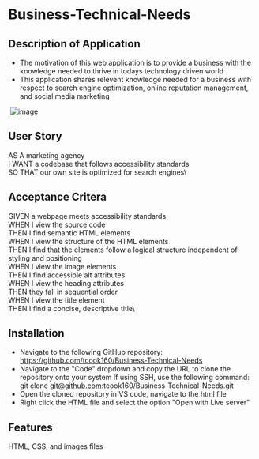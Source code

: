 # Business-Technical-Needs

## Description of Application

- The motivation of this web application is to provide a business with the knowledge needed to thrive in todays technology driven world
- This application shares relevent knowledge needed for a business with respect to search engine optimization, online reputation management, and social media marketing

&nbsp;![image](https://user-images.githubusercontent.com/112792888/190935180-205ff163-332d-48f9-a5b6-8d6ebd5af565.png)

## User Story

AS A marketing agency\
I WANT a codebase that follows accessibility standards\
SO THAT our own site is optimized for search engines\

## Acceptance Critera

GIVEN a webpage meets accessibility standards\
WHEN I view the source code\
THEN I find semantic HTML elements\
WHEN I view the structure of the HTML elements\
THEN I find that the elements follow a logical structure independent of styling and positioning\
WHEN I view the image elements\
THEN I find accessible alt attributes\
WHEN I view the heading attributes\
THEN they fall in sequential order\
WHEN I view the title element\
THEN I find a concise, descriptive title\

## Installation
- Navigate to the following GitHub repository: https://github.com/tcook160/Business-Technical-Needs
- Navigate to the "Code" dropdown and copy the URL to clone the repository onto your system
If using SSH, use the following command: git clone git@github.com:tcook160/Business-Technical-Needs.git
- Open the cloned repository in VS code, navigate to the html file
- Right click the HTML file and select the option "Open with Live server"

## Features
 
 HTML, CSS, and images files